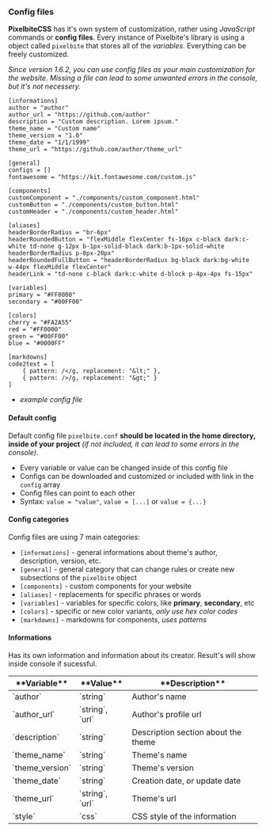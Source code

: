 ### Config files
**PixelbiteCSS** has it's own system of customization, rather using _JavaScript_ commands or **config files**. Every instance of Pixelbite's library is using a object called `pixelbite` that stores all of the _variables_. Everything can be freely customized.

_Since version 1.6.2, you can use config files as your main customization for the website. Missing a file can lead to some unwanted errors in the console, but it's not necessery._
```
[informations]
author = "author"
author_url = "https://github.com/author"
description = "Custom description. Lorem ipsum."
theme_name = "Custom name"
theme_version = "1.0"
theme_date = "1/1/1999"
theme_url = "https://github.com/author/theme_url"

[general]
configs = []
fontawesome = "https://kit.fontawesome.com/custom.js"

[components]
customComponent = "./components/custom_component.html"
customButton = "./components/custom_button.html"
customHeader = "./components/custom_header.html"

[aliases]
headerBorderRadius = "br-6px"
headerRoundedButton = "flexMiddle flexCenter fs-16px c-black dark:c-white td-none g-12px b-1px-solid-black dark:b-1px-solid-white headerBorderRadius p-8px-20px"
headerRoundedFullButton = "headerBorderRadius bg-black dark:bg-white w-44px flexMiddle flexCenter"
headerLink = "td-none c-black dark:c-white d-block p-4px-4px fs-15px"

[variables]
primary = "#FF0000"
secondary = "#00FF00"

[colors]
cherry = "#FA2A55"
red = "#FF0000"
green = "#00FF00"
blue = "#0000FF"

[markdowns]
code2text = [
    { pattern: /</g, replacement: "&lt;" },
    { pattern: />/g, replacement: "&gt;" }
]
```
- _example config file_

#### Default config
Default config file `pixelbite.conf` **should be located in the home directory, inside of your project** _(if not included, it can lead to some errors in the console)_.

- Every variable or value can be changed inside of this config file
- Configs can be downloaded and customized or included with link in the `config` array
- Config files can point to each other
- Syntax: `value = "value"`, `value = [...]` or `value = {...}`

#### Config categories
Config files are using 7 main categories:

- `[informations]` - general informations about theme's author, description, version, etc. 
- `[general]` - general category that can change rules or create new subsections of the `pixelbite` object
- `[components]` - custom components for your website
- `[aliases]` - replacements for specific phrases or words
- `[variables]` - variables for specific colors, like **primary**, **secondary**, etc
- `[colors]` - specific or new color variants, _only use hex color codes_
- `[markdowns]` - markdowns for components, _uses patterns_

#### Informations
Has its own information and information about its creator. Result's will show inside console if sucessful.

<table>
<thead>
  <tr>
    <th>**Variable**</th>
    <th>**Value**</th>
    <th>**Description**</th>
  </tr>
</thead>
<tbody>
  <tr>
    <td>`author`</td>
    <td>`string`</td>
    <td>Author's name</td>
  </tr>
  <tr>
    <td>`author_url`</td>
    <td>`string`, `url`</td>
    <td>Author's profile url</td>
  </tr>
  <tr>
    <td>`description`</td>
    <td>`string`</td>
    <td>Description section about the theme</td>
  </tr>
  <tr>
    <td>`theme_name`</td>
    <td>`string`</td>
    <td>Theme's name</td>
  </tr>
  <tr>
    <td>`theme_version`</td>
    <td>`string`</td>
    <td>Theme's version</td>
  </tr>
  <tr>
    <td>`theme_date`</td>
    <td>`string`</td>
    <td>Creation date, or update date</td>
  </tr>
  <tr>
    <td>`theme_url`</td>
    <td>`string`, `url`</td>
    <td>Theme's url</td>
  </tr>
  <tr>
    <td>`style`</td>
    <td>`css`</td>
    <td>CSS style of the information</td>
  </tr>
</tbody>
</table>
